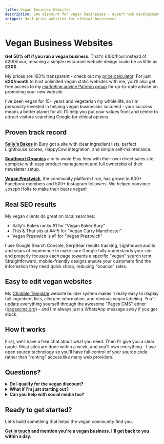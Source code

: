```yaml
---
title: Vegan Business Websites
description: 50% discount for vegan businesses - expert web development from a lifelong veggie and supporter of animal rights
snippet: Half-price websites for ethical businesses
---
```


# Vegan Business Websites

**Get 50% off if you run a vegan business.** That's £100/hour instead of £200/hour, meaning a simple restaurant website design could be as little as **£300**.

My prices are 100% transparent - check out my [price calculator](/price-calculator/). For just **£20/month** to host unlimited vegan static websites with me, you'll also get free access to my [marketing advice Patreon group](/services/patreon/) for up-to-date advice on promoting your new website.

I've been vegan for 15+ years and vegetarian my whole life, so I'm personally invested in helping vegan businesses succeed - your success means a better planet for all. I'll help you put your values front and centre to attract visitors searching Google for ethical options.

## Proven track record

**[Sally's Bakes](/examples/sallys-bakes)** in Bury got a site with clear ingredient lists, perfect Lighthouse scores, HappyCow integration, and simple self-maintenance.

**[Southport Organics](/examples/southport-organics)** aim to avoid Etsy fees with their own direct sales site, complete with easy product management and full ownership of their newsletter setup.

**[Vegan Prestwich](/examples/vegan-prestwich)**, the community platform I run, has grown to 800+ Facebook members and 500+ Instagram followers. We helped convince Joseph Holts to make their beers vegan!

## Real SEO results

My vegan clients do great on local searches:

- Sally's Bakes ranks #1 for "Vegan Baker Bury"
- This & That sits at #4-5 for "Vegan Curry Manchester"
- Vegan Prestwich is #1 for "Vegan Prestwich"

I use Google Search Console, SerpBear results tracking, Lighthouse audits and years of experience to make sure Google fully understands your site and properly focuses each page towards a specific "vegan" search term. Straightforward, mobile-friendly designs ensure your customers find the information they need quick sharp, reducing "bounce" rates.

## Easy to edit vegan websites

My [Chobble Template](/services/chobble-template/) website builder system makes it really easy to display full ingredient lists, allergen information, and obvious vegan labeling. You'll update everything yourself through the awesome "Pages CMS" editor ([pagescms.org](https://pagescms.org)) - and I'm always just a WhatsApp message away if you get stuck.

## How it works

First, we'll have a free chat about what you need. Then I'll give you a clear quote. Most sites are done within a week, and you'll own everything - I use open source technology so you'll have full control of your source code rather than "renting" access like many web providers.

## Questions?

<details>
<summary><strong>Do I qualify for the vegan discount?</strong></summary>

If your business is primarily vegan or has a significant vegan focus, you qualify. This includes 100% vegan businesses, vegetarian businesses with strong vegan options, businesses transitioning to veganism, or vegan product lines within larger businesses. Not sure? Just ask!

</details>

<details>
<summary><strong>What if I'm just starting out?</strong></summary>

Perfect! Getting your website right from the start saves money long-term. I'll help you choose the right domain, set up professional email, and build something that grows with you.

</details>

<details>
<summary><strong>Can you help with social media too?</strong></summary>

My expertise is websites, but through Vegan Prestwich I've learned what works on social. I'll share what I know, and my wife (who runs our Instagram) might have tips too.

</details>

## Ready to get started?

Let's build something that helps the vegan community find you.

**[Get in touch](/contact/) and mention you're a vegan business. I'll get back to you within a day.**
